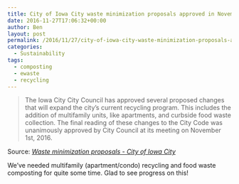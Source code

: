 ```yaml
---
title: City of Iowa City waste minimization proposals approved in November 2016
date: 2016-11-27T17:06:32+00:00
author: Ben
layout: post
permalink: /2016/11/27/city-of-iowa-city-waste-minimization-proposals-approved-in-november-2016/
categories:
  - Sustainability
tags:
  - composting
  - ewaste
  - recycling
---
```

> The Iowa City City Council has approved several proposed changes that will expand the city&#8217;s current recycling program. This includes the addition of multifamily units, like apartments, and curbside food waste collection. The final reading of these changes to the City Code was unanimously approved by City Council at its meeting on November 1st, 2016.

Source: _[Waste minimization proposals - City of Iowa City](https://www.icgov.org/city-government/departments-and-divisions/transportation-and-resource-management/solid-waste)_

We&#8217;ve needed multifamily (apartment/condo) recycling and food waste composting for quite some time. Glad to see progress on this!